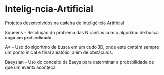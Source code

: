# Intelig-ncia-Artificial
Projetos desenvolvidos na cadeira de Inteligência Artificial


8queens - Resolução do problema das N rainhas com o algoritmo de busca cega em profundidade.

A* - Uso do algoritmo de busca em um cudo 3D, onde este contém sempre um ponto inicial e final aleatório, além de obstáculos.

Baeysian - Uso do conceito de Baeys para determinar a probabilidade de que um evento aconteça 

